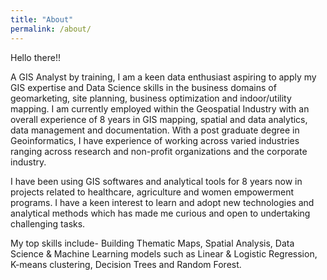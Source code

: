 ```yaml
---
title: "About"
permalink: /about/
---
```


Hello there!!

A GIS Analyst by training, I am a keen data enthusiast aspiring to apply my GIS expertise and Data Science skills in the business domains of geomarketing, site planning, business optimization and indoor/utility mapping. I am currently employed within the Geospatial Industry with an overall experience of 8 years in GIS mapping, spatial and data analytics, data management and documentation. With a post graduate degree in Geoinformatics, I have experience of working across varied industries ranging across research and non-profit organizations and the corporate industry.

I have been using GIS softwares and analytical tools for 8 years now in projects related to healthcare, agriculture and women empowerment programs. I have a keen interest to learn and adopt new technologies and analytical methods which has made me curious and open to undertaking challenging tasks.

My top skills include- Building Thematic Maps, Spatial Analysis, Data Science & Machine Learning models such as Linear & Logistic Regression, K-means clustering, Decision Trees and Random Forest.

